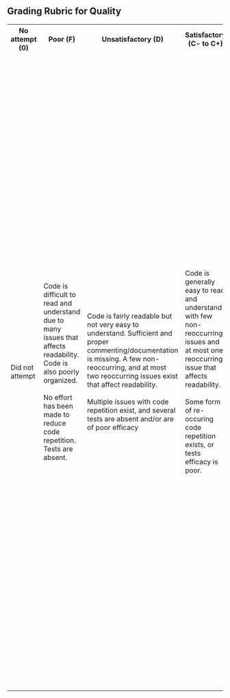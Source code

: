 ## Grading Rubric for Quality ##

<table>
  <tr>
    <th>No attempt (0)</th>
    <th>Poor (F)</th>
    <th>Unsatisfactory (D)</th>
    <th>Satisfactory (C- to C+)</th>
    <th>Good (B- to B+)</th>  
    <th>Excellent (A- to A+)</th>
  </tr>
  <tr>
    <td>Did not attempt</td>
    <td>Code is difficult to read and understand due to many issues that affects readability. Code is also poorly organized.<br></br> No effort has been made to reduce code repetition. Tests are absent.</td>
    <td>Code is fairly readable but not very easy to understand. Sufficient and proper commenting/documentation is missing. A few non-reoccurring, and at most two reoccurring issues exist that affect readability.<br></br> Multiple issues with code repetition exist, and several tests are absent and/or are of poor efficacy</td>
    <td>Code is generally easy to read and understand with few non-reoccurring issues and at most one reoccurring issue that affects readability. <br></br> Some form of re-occuring code repetition exists, or tests efficacy is poor. </td>
    <td>Code is easy to read and understand with only 1-2 minor and non-reoccurring issues that affect readability. <br></br> Code repetition is mostly minimized and effective tests are present for most functions.</td>
    <td>Code is exceptionally easy to read and understand.<br></br> For example, variable names are clear and self-documenting, an appropriate amount of whitespace is used to maximize visibility, tabs and spaces are not mixed for indentation, sufficient comments are given.<br></br> All functions have proper documentation (e.g. docstrings in Python). <br></br> Overall, the code is extremely well organized and documented. <br></br>Code repetition is minimized via the use of loops/mapping functions, functions or classes or scripts/files as needed without becoming overly complicated. <br></br> Functions are short, concise, and cohesive without losing clarity; code can be easily modified. <br></br> Tests are present to ensure functions work as expected. Exceptions are caught and thrown if necessary (Once students have learned about exceptions).</td>
</tr>
</table>

